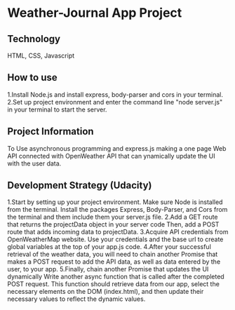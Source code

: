 # Weather-Journal App Project

## Technology
HTML, CSS, Javascript

## How to use
1.Install Node.js and install express, body-parser and cors in your terminal. 
2.Set up project environment and enter the command line "node server.js" in your terminal to start the server.

## Project Information
To Use asynchronous programming and express.js making a one page Web API connected with OpenWeather API that can ynamically update the UI with the user data. 

## Development Strategy (Udacity)
1.Start by setting up your project environment. Make sure Node is installed from the terminal. Install the packages Express, Body-Parser, and Cors from the terminal and them include them your server.js file.
2.Add a GET route that returns the projectData object in your server code Then, add a POST route that adds incoming data to projectData.
3.Acquire API credentials from OpenWeatherMap website. Use your credentials and the base url to create global variables at the top of your app.js code.
4.After your successful retrieval of the weather data, you will need to chain another Promise that makes a POST request to add the API data, as well as data entered by the user, to your app.
5.Finally, chain another Promise that updates the UI dynamically Write another async function that is called after the completed POST request. This function should retrieve data from our app, select the necessary elements on the DOM (index.html), and then update their necessary values to reflect the dynamic values.
